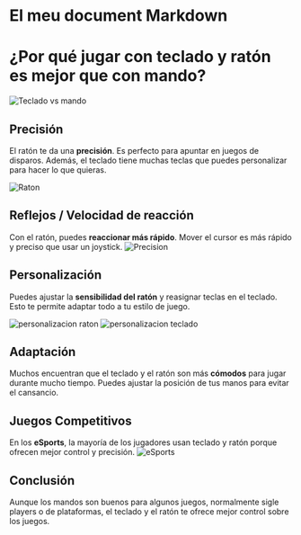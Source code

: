 # El meu document Markdown

# ¿Por qué jugar con teclado y ratón es mejor que con mando?
![Teclado vs mando](https://phantom-marca.unidadeditorial.es/303e574d5119f4b1717ec98defbb7ed1/resize/660/f/webp/assets/multimedia/imagenes/2019/06/08/15600086360926.jpg)

## Precisión

El ratón te da una **precisión**. Es perfecto para apuntar en juegos de disparos. Además, el teclado tiene muchas teclas que puedes personalizar para hacer lo que quieras.

![Raton](https://assets2.razerzone.com/images/pnx.assets/c174e90e94ab3f247fa562eaecc282b4/500x500-razer-naga-v2-pro.webp)

## Reflejos / Velocidad de reacción

Con el ratón, puedes **reaccionar más rápido**. Mover el cursor es más rápido y preciso que usar un joystick.
![Precision](https://inspira.oechsle.pe/wp-content/uploads/2023/07/tipos-de-monitor-840x473.jpg)
## Personalización

Puedes ajustar la **sensibilidad del ratón** y reasignar teclas en el teclado. Esto te permite adaptar todo a tu estilo de juego.

![personalizacion raton](https://www.profesionalreview.com/wp-content/uploads/2019/12/macros-razer-raton-03.jpg) ![personalizacion teclado](https://www.profesionalreview.com/wp-content/uploads/2019/12/macros-razer-teclado-05.png)
## Adaptación

Muchos encuentran que el teclado y el ratón son más **cómodos** para jugar durante mucho tiempo. Puedes ajustar la posición de tus manos para evitar el cansancio.

## Juegos Competitivos

En los **eSports**, la mayoría de los jugadores usan teclado y ratón porque ofrecen mejor control y precisión.
![eSports](https://media.licdn.com/dms/image/v2/D4E12AQE-VOpte_tWsQ/article-cover_image-shrink_720_1280/article-cover_image-shrink_720_1280/0/1694769639667?e=2147483647&v=beta&t=dquGIIWR6tCu206f1Zi86YujNgTn1E0G-eKSgUNq19k)
## Conclusión

Aunque los mandos son buenos para algunos juegos, normalmente sigle players o de plataformas, el teclado y el ratón te ofrece mejor control sobre los juegos.
